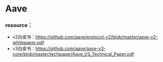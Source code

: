 # Aave

### resource：

- v2白皮书：https://github.com/aave/protocol-v2/blob/master/aave-v2-whitepaper.pdf
- v3白皮书：https://github.com/aave/aave-v3-core/blob/master/techpaper/Aave_V3_Technical_Paper.pdf